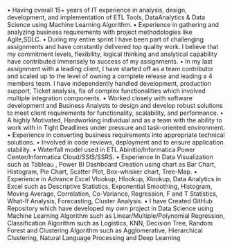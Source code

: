 •	Having overall 15+  years of IT experience in analysis, design, development, and implementation of  ETL Tools, DataAnalytics  & Data Science using Machine Learning Algorithm.
•	Experience in gathering and analyzing business requirements with project methodologies like Agile,SDLC.
•	During my entire sprint I have been part of challenging assignments and have constantly delivered top quality work. I believe that my commitment levels, flexibility, logical thinking and analytical capability have contributed immensely to success of my assignments.
•	In my last assignment with a leading client, I have started off as a team contributor and scaled up to the level of owning a complete release and leading a 4 members team. I have independently handled development, production support, Ticket analysis, fix of complex functionalities which involved multiple integration components.
•	Worked closely with software development and Business Analysts to design and develop robust solutions to meet client requirements for functionality, scalability, and performance.
•	A highly Motivated, Hardworking individual and as a team with the ability to work with in Tight Deadlines under pressure and task-oriented environment.
•	Experience in converting business requirements into appropriate technical solutions.
•	Involved in code reviews, deployment and to ensure application stability. 
•	Waterfall model used in ETL Abinitio/Informatica Power Center/Informatica Cloud/SSIS/SSRS.
•	Experience In Data Visualization such as Tableau , Power BI Dashboard Creation using chart as  Bar Chart, Histogram, Pie Chart, Scatter Plot, Box-whisker chart, Tree-Map.
•	Experience in Advance Excel Vlookup, Hlookup, Xlookup, Data Analytics in Excel such as Descriptive Statistics, Exponential Smoothing, Histogram, Moving Average, Correlation, Co-Variance, Regression, F and T Statistics, What-If Analysis, Forecasting, Cluster Analysis.
•	I have Created GitHub Repository which have developed my own project in Data Science using Machine Learning Algorithm such as Linear/Multiple/Polynomial Regression, Classification Algorithm such as Logistics, KNN, Decision Tree, Random Forest and Clustering Algorithm such as Agglomerative, Hierarchical Clustering, Natural Language Processing and Deep Learning
